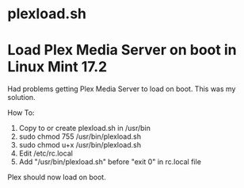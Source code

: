 # plexload.sh
# Load Plex Media Server on boot in Linux Mint 17.2

Had problems getting Plex Media Server to load on boot. This was my solution.

How To:

1. Copy to or create plexload.sh in /usr/bin
2. sudo chmod 755 /usr/bin/plexload.sh
2. sudo chmod u+x /usr/bin/plexload.sh
2. Edit /etc/rc.local 
3. Add "/usr/bin/plexload.sh" before "exit 0" in rc.local file

Plex should now load on boot.
